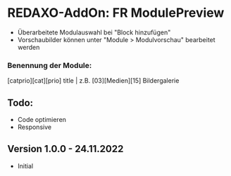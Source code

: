 
# REDAXO-AddOn: FR ModulePreview

- Überarbeitete Modulauswahl bei "Block hinzufügen"
- Vorschaubilder können unter "Module > Modulvorschau" bearbeitet werden

### Benennung der Module:

[catprio][cat][prio] title | z.B. [03][Medien][15] Bildergalerie

## Todo:

- Code optimieren
- Responsive

## Version 1.0.0 - 24.11.2022

- Initial
